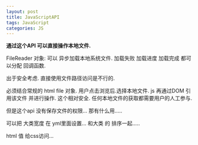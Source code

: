 ```yaml
---
layout: post
title: JavaScriptAPI
tags: JavaScript
categories: JS
---
```


**通过这个API 可以直接操作本地文件.**


FileReader 对象:
可以 异步加载本地系统文件.
加载失败 加载进度 加载完成 都可以分配 回调函数.



出于安全考虑. 直接使用文件路径访问是不行的.

必须结合常规的 html file 对象.
用户点击浏览后.选择本地文件.
js 再通过DOM 引用该文件 并进行操作.
这个相对安全. 任何本地文件的获取都需要用户的人工参与.



但是这个api 没有保存文件的权限… 那有什么用.....




可以把 大类宽度 在 yml里面设置…
和大类 的 排序一起.....




html 值 给css访问...





















































